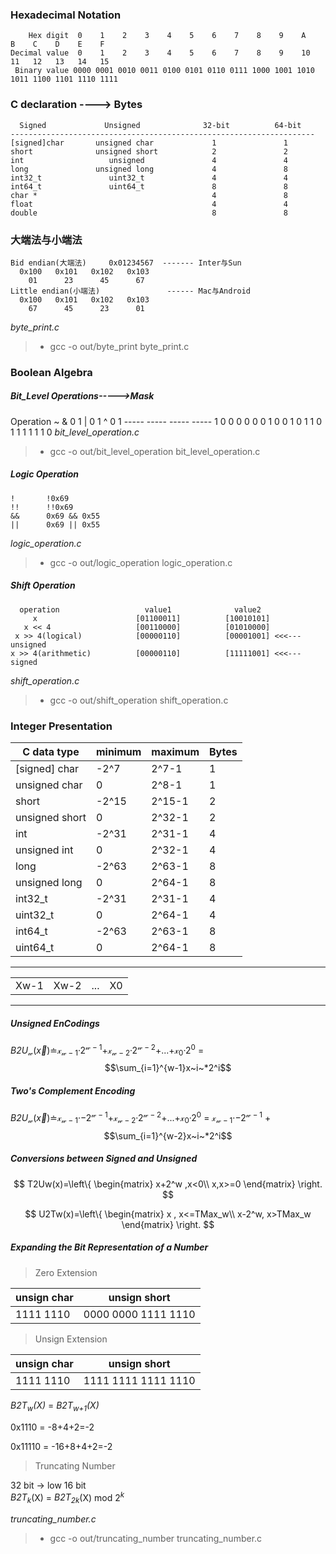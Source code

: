 ### Hexadecimal Notation 
        Hex digit  0    1    2    3    4    5    6    7    8    9    A    B    C    D    E    F
    Decimal value  0    1    2    3    4    5    6    7    8    9    10   11   12   13   14   15
     Binary value 0000 0001 0010 0011 0100 0101 0110 0111 1000 1001 1010 1011 1100 1101 1110 1111
### C declaration ----> Bytes
      Signed             Unsigned              32-bit          64-bit       
    --------------------------------------------------------------------
    [signed]char       unsigned char             1               1
    short              unsigned short            2               2
    int                   unsigned               4               4
    long               unsigned long             4               8
    int32_t               uint32_t               4               4           
    int64_t               uint64_t               8               8
    char *                                       4               8
    float                                        4               4
    double                                       8               8
### 大端法与小端法
    Bid endian(大端法)     0x01234567  ------- Inter与Sun
      0x100   0x101   0x102   0x103
        01      23      45      67
    Little endian(小端法)               ------ Mac与Android
      0x100   0x101   0x102   0x103
        67      45      23      01
*byte_print.c* 
>- gcc -o out/byte_print byte_print.c
### Boolean Algebra     
##### Bit_Level Operations----->Mask 
Operation
    ~           & 0 1       | 0 1       ^ 0 1 
    -----       -----       -----       -----
    1   0       0 0 0       0 0 1       0 0 1
    0   1       1 0 1       1 1 1       1 1 0
*bit_level_operation.c*
>- gcc -o out/bit_level_operation bit_level_operation.c
##### Logic Operation
    !       !0x69
    !!      !!0x69   
    &&      0x69 && 0x55
    ||      0x69 || 0x55
*logic_operation.c*
>- gcc -o out/logic_operation logic_operation.c
##### Shift Operation
      operation                   value1              value2
         x                      [01100011]          [10010101]
       x << 4                   [00110000]          [01010000]
     x >> 4(logical)            [00000110]          [00001001] <<<---unsigned
    x >> 4(arithmetic)          [00000110]          [11111001] <<<---signed 
*shift_operation.c*
>- gcc -o out/shift_operation shift_operation.c
### Integer Presentation
|   C data type   |     minimum     |     maximum     |     Bytes    |
| --------------- | --------------- | --------------- | ------------ |
|  [signed] char  |      -2^7       |      2^7-1      |       1      |
|  unsigned char  |        0        |      2^8-1      |       1      |   
|       short     |     -2^15       |      2^15-1     |       2      |
|  unsigned short |        0        |      2^32-1     |       2      |
|       int       |     -2^31       |      2^31-1     |       4      |
|  unsigned int   |        0        |      2^32-1     |       4      |
|      long       |     -2^63       |      2^63-1     |       8      |
|  unsigned long  |        0        |      2^64-1     |       8      |
|     int32_t     |     -2^31       |      2^31-1     |       4      |
|    uint32_t     |        0        |     2^64-1      |       4      |
|     int64_t     |     -2^63       |      2^63-1     |       8      |
|    uint64_t     |        0        |      2^64-1     |       8      |
---------------------------------------
|        |        |        |        |
| ------ | ------ | ------ | ------ |
| Xw-1   | Xw-2   | ...    | X0     |

---------------------------------------
##### Unsigned EnCodings

*B2U*<sub>$\mathcal{w}$</sub>($\vec{x}$)≐$\mathcal{x}$<sub>$\mathcal{w-1}$</sub>·$\mathcal{2}$<sup>$\mathcal{w-1}$</sup>+$\mathcal{x}$<sub>$\mathcal{w-2}$</sub>·$\mathcal{2}$<sup>$\mathcal{w-2}$</sup>+...+$\mathcal{x}$<sub>$\mathcal{0}$</sub>·$\mathcal{2}$<sup>$\mathcal{0}$</sup>
= $$\sum_{i=1}^{w-1}x~i~*2^i$$

##### Two's Complement Encoding

*B2U*<sub>$\mathcal{w}$</sub>($\vec{x}$)≐$\mathcal{x}$<sub>$\mathcal{w-1}$</sub>·$-\mathcal{2}$<sup>$\mathcal{w-1}$</sup>+$\mathcal{x}$<sub>$\mathcal{w-2}$</sub>·$\mathcal{2}$<sup>$\mathcal{w-2}$</sup>+...+$\mathcal{x}$<sub>$\mathcal{0}$</sub>·$\mathcal{2}$<sup>$\mathcal{0}$</sup>
= $\mathcal{x}$<sub>$\mathcal{w-1}$</sub>·$-\mathcal{2}$<sup>$\mathcal{w-1}$</sup> + $$\sum_{i=1}^{w-2}x~i~*2^i$$

##### Conversions between Signed and Unsigned 

$$ T2Uw(x)=\left\{
\begin{matrix}
 x+2^w ,x<0\\
x,x>=0
\end{matrix}
\right.
$$

$$ U2Tw(x)=\left\{
\begin{matrix}
 x ,   x<=TMax_w\\
x-2^w,  x>TMax_w
\end{matrix}
\right.
$$

##### Expanding the Bit Representation of a Number
> Zero Extension

| unsign char |     unsign short    |
| ----------- | ------------------- |
|  1111 1110  | 0000 0000 1111 1110 |

> Unsign Extension

| unsign char |     unsign short    |
| ----------- | ------------------- |
|  1111 1110  | 1111 1111 1111 1110 |

*B2T<sub>w</sub>(X)* = *B2T<sub>w+1</sub>(X)*

0x1110 = -8+4+2=-2

0x11110 = -16+8+4+2=-2

> Truncating Number

32 bit -> low 16 bit<br>
*B2T<sub>k</sub>*(X) =  *B2T<sub>2k</sub>*(X) mod 2<sup>*k*</sup>

*truncating_number.c*
>- gcc -o out/truncating_number truncating_number.c

